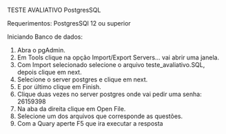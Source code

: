 TESTE AVALIATIVO PostgresSQL

Requerimentos:
PostgresSQl 12 ou superior

Iniciando Banco de dados:
1.	Abra o pgAdmin.
2.	Em Tools clique na opção Import/Export Servers... vai abrir uma janela.
3.	Com Import selecionado selecione o arquivo teste_avaliativo.SQL, depois clique em next.
4.	Selecione o server postgres e clique em next.
5.	E por último clique em Finish.
6.	Clique duas vezes no server postgres onde vai pedir uma senha: 26159398
7.	Na aba da direita clique em Open File.
8.	Selecione um dos arquivos que corresponde as questões.
9.	Com a Quary aperte F5 que ira executar a resposta

